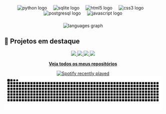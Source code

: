 <div align="center">
  <img src="https://cdn.jsdelivr.net/gh/devicons/devicon/icons/python/python-original.svg" height="40" alt="python logo"  />
  <img width="12" />
  <img src="https://cdn.jsdelivr.net/gh/devicons/devicon/icons/sqlite/sqlite-original.svg" height="40" alt="sqlite logo"  />
  <img width="12" />
  <img src="https://cdn.jsdelivr.net/gh/devicons/devicon/icons/html5/html5-original.svg" height="40" alt="html5 logo"  />
  <img width="12" />
  <img src="https://cdn.jsdelivr.net/gh/devicons/devicon/icons/css3/css3-original.svg" height="40" alt="css3 logo"  />
  <img width="12" />
  <img src="https://cdn.jsdelivr.net/gh/devicons/devicon/icons/postgresql/postgresql-original.svg" height="40" alt="postgresql logo"  />
  <img width="12" />
  <img src="https://cdn.jsdelivr.net/gh/devicons/devicon/icons/javascript/javascript-original.svg" height="40" alt="javascript logo"  />
</div>

###

<div align="center">
  <img src="https://github-readme-stats.vercel.app/api/top-langs?username=henriquematere&locale=en&hide_title=false&layout=compact&card_width=320&langs_count=5&theme=github_dark&hide_border=false&order=2" height="150" alt="languages graph"  />
</div>

###

## 🌟 Projetos em destaque

<p align="center">
  <a href="https://github.com/henriquematere/ZeroFilaMed">
    <img src="https://github-readme-stats.vercel.app/api/pin/?username=henriquematere&repo=ZeroFilaMed&theme=github_dark" />
  </a>
  <a href="https://github.com/henriquematere/Projeto_Arbitragem">
    <img src="https://github-readme-stats.vercel.app/api/pin/?username=henriquematere&repo=Projeto_Arbitragem&theme=github_dark" />
  </a>
  <a href="https://github.com/henriquematere/CarPoint">
    <img src="https://github-readme-stats.vercel.app/api/pin/?username=henriquematere&repo=CarPoint&theme=github_dark" />
  </a>
  <a href="https://github.com/henriquematere/TelevisaoIF">
    <img src="https://github-readme-stats.vercel.app/api/pin/?username=henriquematere&repo=TelevisaoIF&theme=github_dark" />
  </a>
</p>

<p align="center">
  <a href="https://github.com/henriquematere?tab=repositories"><b>Veja todos os meus repositórios</b></a>
</p>

<div align="center">
  <a href="https://open.spotify.com/user/223npm537xilloympkw73smli">
    <img src="https://spotify-recently-played-readme.vercel.app/api?user=223npm537xilloympkw73smli&count=1&unique=false" alt="Spotify recently played"  />
  </a>
</div>

<img src="https://raw.githubusercontent.com/henriquematere/henriquematere/output/snake.svg" alt="Snake animation" />

###
